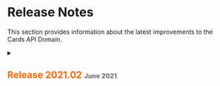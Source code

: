 # Release Notes

This section provides information about the latest improvements to the Cards API Domain.

<details>
 
<summary>
 
 
  ## <span span style="color: #ff6600;"> Release 2021.02 <span style="font-size: 70%; color:#666"> June 2021 </span> </span> 
 
 
</summary>

  
 > Please note that information listed in below table is just a placeholder and very soon we will update this information.
  
  
  <table style="width: 100%;margin-left: 0;margin-right: auto;">
            <col />
            <col />
            <col />
            <thead>
                <tr>
                    <th>API</th>
                    <th>Type</th>
                    <th>Release Details</th>
                </tr>
            </thead>
            <tbody>                
                <tr>
                  <td>POST /cards  <br> <br> <span style="font-size: 80%; color: #666;">Add Card</span></td>
                    <td>MAINT</td>
                    <td>Updated the description of test.test1.test2  parameter to include {reason and impact of updating} </td>
                </tr>
                <tr>
                    <td>POST /cards <br> <br> <span style="font-size: 80%; color: #666;">Add Card</span></td>
                    <td>ENH</td>
                    <td>Added following new parameters to allow {reason and impact of adding new parameters}
                                <ul>
                                    <li>
                                        test.testA.test
                                    </li>
                                    <li>
                                        test.test.test
                                    </li>
                                </ul>                           
                </tr>
                <tr>
                    <td>GET /cards/{accountID}  <br> <br> <span style="font-size: 80%; color: #666;">Get Card</span></td>
                    <td>ENH</td>
                    <td>Deleted the deprecated parameter test.test.test to {reason and impact of deletion} <br><br>
                      Added TestEnum as a new enumeration value in test.testtest.test parameter. {reason and impact}</td>
                </tr>
                <tr>
                    <td>POST /cards/{accountID}  <br> <br> <span style="font-size: 80%; color: #666;">Add Card by Account ID</span></td>
                    <td>ENH</td>
                    <td>New API added to retrieve the card information by account ID using POST operation.
{Additional description if needed}</td>
                </tr>
            </tbody>
        </table>
 </details>
